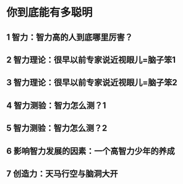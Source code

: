 # 你到底能有多聪明 
>
## 1 智力：智力高的人到底哪里厉害？
>
## 2 智力理论：很早以前专家说近视眼儿=脑子笨1
> 
## 3 智力理论：很早以前专家说近视眼儿=脑子笨2
>
## 4 智力测验：智力怎么测？1
>
## 5 智力测验：智力怎么测？2
>
## 6 影响智力发展的因素：一个高智力少年的养成
>
## 7 创造力：天马行空与脑洞大开
>


